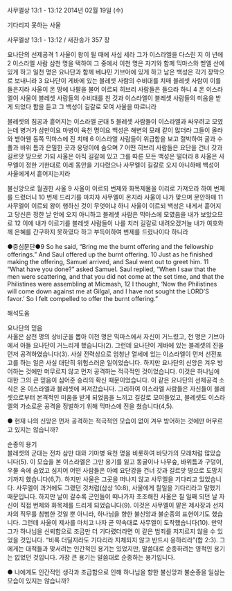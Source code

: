 사무엘상 13:1 - 13:12 
2014년 02월 19일 (수)

기다리지 못하는 사울



사무엘상 13:1 - 13:12 / 새찬송가 357 장


요나단의 선제공격 
1 사울이 왕이 될 때에 사십 세라 그가 이스라엘을 다스린 지 이 년에 2 이스라엘 사람 삼천 명을 택하여 그 중에서 이천 명은 자기와 함께 믹마스와 벧엘 산에 있게 하고 일천 명은 요나단과 함께 베냐민 기브아에 있게 하고 남은 백성은 각기 장막으로 보내니라 3 요나단이 게바에 있는 블레셋 사람의 수비대를 치매 블레셋 사람이 이를 들은지라 사울이 온 땅에 나팔을 불어 이르되 히브리 사람들은 들으라 하니 4 온 이스라엘이 사울이 블레셋 사람들의 수비대를 친 것과 이스라엘이 블레셋 사람들의 미움을 받게 되었다 함을 듣고 그 백성이 길갈로 모여 사울을 따르니라

블레셋의 침공과 흩어지는 이스라엘 군대 
5 블레셋 사람들이 이스라엘과 싸우려고 모였는데 병거가 삼만이요 마병이 육천 명이요 백성은 해변의 모래 같이 많더라 그들이 올라와 벧아웬 동쪽 믹마스에 진 치매 6 이스라엘 사람들이 위급함을 보고 절박하여 굴과 수풀과 바위 틈과 은밀한 곳과 웅덩이에 숨으며 7 어떤 히브리 사람들은 요단을 건너 갓과 길르앗 땅으로 가되 사울은 아직 길갈에 있고 그를 따른 모든 백성은 떨더라 8 사울은 사무엘이 정한 기한대로 이레 동안을 기다렸으나 사무엘이 길갈로 오지 아니하매 백성이 사울에게서 흩어지는지라

불신앙으로 월권한 사울
9 사울이 이르되 번제와 화목제물을 이리로 가져오라 하여 번제를 드렸더니 10 번제 드리기를 마치자 사무엘이 온지라 사울이 나가 맞으며 문안하매 11 사무엘이 이르되 왕이 행하신 것이 무엇이냐 하니 사울이 이르되 백성은 내게서 흩어지고 당신은 정한 날 안에 오지 아니하고 블레셋 사람은 믹마스에 모였음을 내가 보았으므로 12 이에 내가 이르기를 블레셋 사람들이 나를 치러 길갈로 내려오겠거늘 내가 여호와께 은혜를 간구하지 못하였다 하고 부득이하여 번제를 드렸나이다 하니라


●중심문단●9 So he said, “Bring me the burnt offering and the fellowship offerings.” And Saul offered up the burnt offering. 10 Just as he finished making the offering, Samuel arrived, and Saul went out to greet him. 11 “What have you done?” asked Samuel. Saul replied, “When I saw that the men were scattering, and that you did not come at the set time, and that the Philistines were assembling at Micmash, 12 I thought, ‘Now the Philistines will come down against me at Gilgal, and I have not sought the LORD’S favor.’ So I felt compelled to offer the burnt offering.”

해석도움





요나단의 믿음  
사울은 삼천 명의 상비군을 뽑아 이천 명은 믹마스에서 자신이 거느렸고, 천 명은 기브아에서 아들 요나단이 거느리게 했습니다(2). 그런데 요나단이 게바에 있는 블레셋의 진을 먼저 공격하였습니다(3). 사실 전력상으로 엄청난 열세에 있는 이스라엘이 먼저 선전포고를 하는 일은 사실 대단히 위험스러운 일이었습니다. 하지만 요나단의 신앙은 겨우 방어하는 것에만 머무르지 않고 먼저 공격하는 적극적인 것이었습니다. 이것은 하나님에 대한 그의 큰 믿음이 심어준 승리의 확신 때문이었습니다. 이 같은 요나단의 선제공격 소식은 온 이스라엘과 블레셋에 퍼져갔습니다. 그리하여 이스라엘 사람들은 자신들이 블레셋으로부터 본격적인 미움을 받게 되었음을 느끼고 길갈로 모여들었고, 블레셋도 이스라엘의 가소로운 공격을 징벌하기 위해 믹마스에 진을 쳤습니다(4,5). 

● 현재 나의 신앙은 먼저 공격하는 적극적인 모습이 없이 겨우 방어하는 것에만 머무르고 있지는 않습니까?

순종의 용기  
블레셋의 군대는 전차 삼만 대와 기마병 육천 명을 비롯하여 바닷가의 모래처럼 많았습니다(5). 이 모습을 본 이스라엘은 그만 용기를 잃고 동굴이나 나무숲, 바위틈과 구덩이, 우물 속에 숨었고 심지어 어떤 사람들은 아예 요단강을 건너 갓과 길르앗 땅으로 도망치기까지 했습니다(6,7). 하지만 사울은 그곳을 떠나지 않고 사무엘을 기다리고 있었습니다. 사무엘이 과거에도 그랬던 것처럼(삼상 10:8), 사울에게 칠일을 기다리라고 말했기 때문입니다. 하지만 날이 갈수록 군인들이 떠나가자 초조해진 사울은 칠 일째 되던 날 자신이 직접 번제와 화목제를 드리게 되었습니다(9). 이것은 사무엘이 맡은 제사장과 선지자의 직무를 침범한 것일 뿐 아니라, 하나님을 향한 불신앙과 불순종의 표현이기도 했습니다. 그런데 사울이 제사를 마치고 나자 곧 약속대로 사무엘이 도착했습니다(10). 만약 그가 하나님을 신뢰함으로 조금만 더 기다렸더라면 이 같은 범죄를 저지르지 않을 수 있었을 것입니다. “비록 더딜지라도 기다리라 지체되지 않고 반드시 응하리라”(합 2:3). 그에게는 대적들과 맞서려는 인간적인 용기는 있었지만, 말씀대로 순종하려는 영적인 용기는 없었던 것입니다. 가장 큰 용기는 말씀대로 순종하는 용기입니다. 

● 나에게도 인간적인 생각과 조급함으로 인해 하나님을 향한 불신앙과 불순종을 일삼는 모습이 있지는 않습니까?
